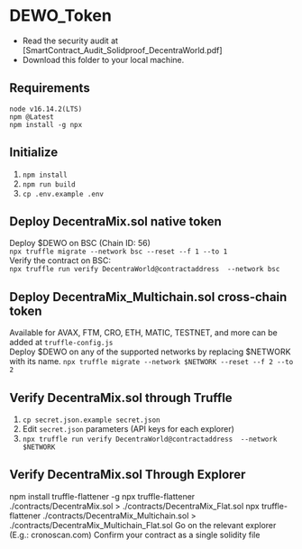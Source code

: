 # DEWO_Token

- Read the security audit at [SmartContract_Audit_Solidproof_DecentraWorld.pdf]
- Download this folder to your local machine.


## Requirements


`node v16.14.2(LTS)`<br>
`npm @Latest`<br>
`npm install -g npx`<br>


 

## Initialize

1. `npm install`
2. `npm run build`
3. `cp .env.example .env`




## Deploy DecentraMix.sol native token 
 
Deploy $DEWO on BSC (Chain ID: 56)<br>
`npx truffle migrate --network bsc --reset --f 1 --to 1`<br> 
Verify the contract on BSC:<br>
`npx truffle run verify DecentraWorld@contractaddress  --network bsc`<br>




## Deploy DecentraMix_Multichain.sol cross-chain token 

Available for AVAX, FTM, CRO, ETH, MATIC, TESTNET, and more can be added at `truffle-config.js` <br>
Deploy $DEWO on any of the supported networks by replacing $NETWORK with its name.
`npx truffle migrate --network $NETWORK --reset --f 2 --to 2`<br> 




## Verify DecentraMix.sol through Truffle
1. `cp secret.json.example secret.json`
2. Edit `secret.json` parameters (API keys for each explorer)
3. `npx truffle run verify DecentraWorld@contractaddress  --network $NETWORK`


## Verify DecentraMix.sol Through Explorer
npm install truffle-flattener -g
npx truffle-flattener ./contracts/DecentraMix.sol > ./contracts/DecentraMix_Flat.sol
npx truffle-flattener ./contracts/DecentraMix_Multichain.sol > ./contracts/DecentraMix_Multichain_Flat.sol
Go on the relevant explorer (E.g.: cronoscan.com)
Confirm your contract as a single solidity file 
